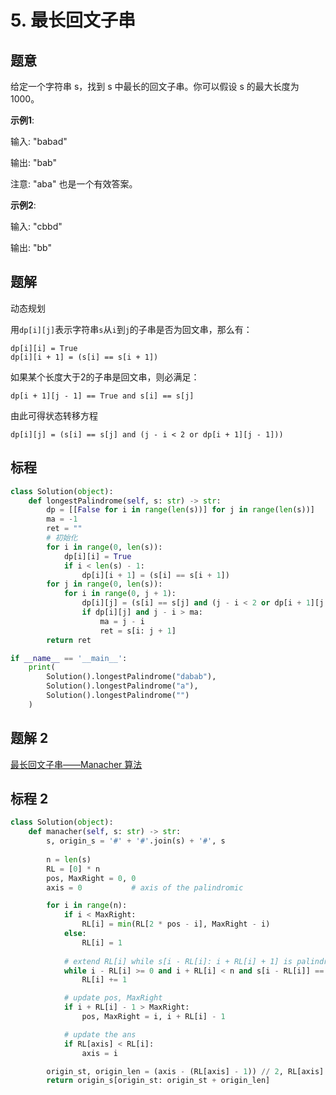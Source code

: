 # 5. 最长回文子串

## 题意

给定一个字符串 s，找到 s 中最长的回文子串。你可以假设 s 的最大长度为 1000。

**示例1**:

输入: "babad"

输出: "bab"

注意: "aba" 也是一个有效答案。

**示例2**:

输入: "cbbd"

输出: "bb"

## 题解

动态规划

用`dp[i][j]`表示字符串`s`从`i`到`j`的子串是否为回文串，那么有：
```
dp[i][i] = True
dp[i][i + 1] = (s[i] == s[i + 1])
```
如果某个长度大于2的子串是回文串，则必满足：
```
dp[i + 1][j - 1] == True and s[i] == s[j]
```
由此可得状态转移方程
```
dp[i][j] = (s[i] == s[j] and (j - i < 2 or dp[i + 1][j - 1]))
```

## 标程

```python
class Solution(object):
    def longestPalindrome(self, s: str) -> str:
        dp = [[False for i in range(len(s))] for j in range(len(s))]
        ma = -1
        ret = ""
        # 初始化
        for i in range(0, len(s)):
            dp[i][i] = True
            if i < len(s) - 1:
                dp[i][i + 1] = (s[i] == s[i + 1])
        for j in range(0, len(s)):
            for i in range(0, j + 1):
                dp[i][j] = (s[i] == s[j] and (j - i < 2 or dp[i + 1][j - 1]))
                if dp[i][j] and j - i > ma:
                    ma = j - i
                    ret = s[i: j + 1]
        return ret

if __name__ == '__main__':
    print(
        Solution().longestPalindrome("dabab"),
        Solution().longestPalindrome("a"),
        Solution().longestPalindrome("")
    )
```

## 题解 2

[最长回文子串——Manacher 算法](https://segmentfault.com/a/1190000003914228)

## 标程 2

```python
class Solution(object):
    def manacher(self, s: str) -> str:
        s, origin_s = '#' + '#'.join(s) + '#', s
        
        n = len(s)
        RL = [0] * n
        pos, MaxRight = 0, 0
        axis = 0           # axis of the palindromic

        for i in range(n):
            if i < MaxRight:
                RL[i] = min(RL[2 * pos - i], MaxRight - i)
            else:
                RL[i] = 1
            
            # extend RL[i] while s[i - RL[i]: i + RL[i] + 1] is palindromic
            while i - RL[i] >= 0 and i + RL[i] < n and s[i - RL[i]] == s[i + RL[i]]:
                RL[i] += 1

            # update pos, MaxRight
            if i + RL[i] - 1 > MaxRight:
                pos, MaxRight = i, i + RL[i] - 1

            # update the ans
            if RL[axis] < RL[i]:
                axis = i

        origin_st, origin_len = (axis - (RL[axis] - 1)) // 2, RL[axis] - 1
        return origin_s[origin_st: origin_st + origin_len]
```